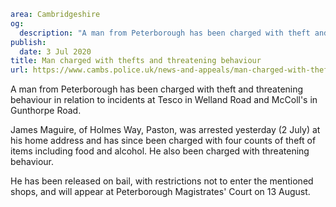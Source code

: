 ```yaml
area: Cambridgeshire
og:
  description: "A man from Peterborough has been charged with theft and threatening behaviour in relation to incidents at Tesco in Welland Road and McColl\u2019s in Gunthorpe Road."
publish:
  date: 3 Jul 2020
title: Man charged with thefts and threatening behaviour
url: https://www.cambs.police.uk/news-and-appeals/man-charged-with-thefts-and-threatening-behaviour
```

A man from Peterborough has been charged with theft and threatening behaviour in relation to incidents at Tesco in Welland Road and McColl's in Gunthorpe Road.

James Maguire, of Holmes Way, Paston, was arrested yesterday (2 July) at his home address and has since been charged with four counts of theft of items including food and alcohol. He also been charged with threatening behaviour.

He has been released on bail, with restrictions not to enter the mentioned shops, and will appear at Peterborough Magistrates' Court on 13 August.
